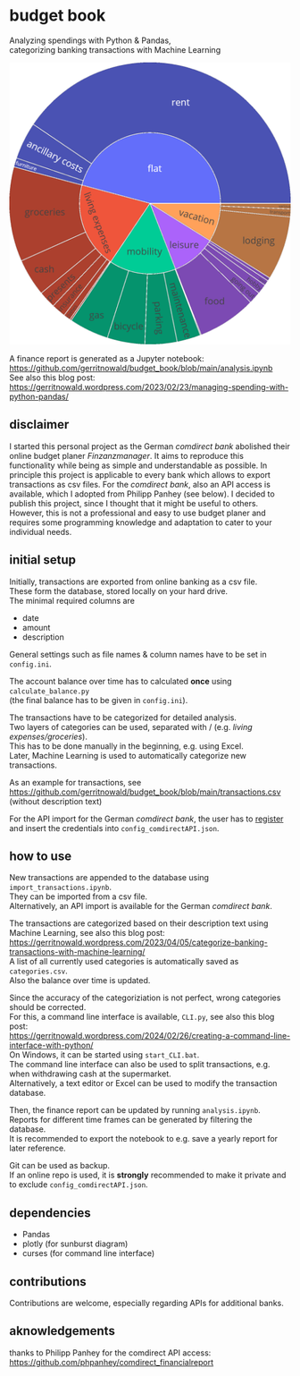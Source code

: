 # budget book
Analyzing spendings with Python &amp; Pandas,  
categorizing banking transactions with Machine Learning

![](https://raw.githubusercontent.com/gerritnowald/budget_book/main/sunburst.webp)

A finance report is generated as a Jupyter notebook:  
https://github.com/gerritnowald/budget_book/blob/main/analysis.ipynb  
See also this blog post:  
https://gerritnowald.wordpress.com/2023/02/23/managing-spending-with-python-pandas/

## disclaimer

I started this personal project as the German *comdirect bank* abolished their online budget planer *Finzanzmanager*. It aims to reproduce this functionality while being as simple and understandable as possible. In principle this project is applicable to every bank which allows to export transactions as csv files. For the *comdirect bank*, also an API access is available, which I adopted from Philipp Panhey (see below). I decided to publish this project, since I thought that it might be useful to others. However, this is not a professional and easy to use budget planer and requires some programming knowledge and adaptation to cater to your individual needs.

## initial setup

Initially, transactions are exported from online banking as a csv file.  
These form the database, stored locally on your hard drive.  
The minimal required columns are
- date
- amount
- description

General settings such as file names & column names have to be set in `config.ini`.

The account balance over time has to calculated **once** using `calculate_balance.py`  
(the final balance has to be given in `config.ini`).

The transactions have to be categorized for detailed analysis.  
Two layers of categories can be used, separated with / (e.g. *living expenses/groceries*).  
This has to be done manually in the beginning, e.g. using Excel.  
Later, Machine Learning is used to automatically categorize new transactions.

As an example for transactions, see  
https://github.com/gerritnowald/budget_book/blob/main/transactions.csv  
(without description text)

For the API import for the German *comdirect bank*, the user has to [register](https://www.comdirect.de/cms/kontakt-zugaenge-api.html) and insert the credentials into `config_comdirectAPI.json`.

## how to use

New transactions are appended to the database using `import_transactions.ipynb`.  
They can be imported from a csv file.  
Alternatively, an API import is available for the German *comdirect bank*.

The transactions are categorized based on their description text using Machine Learning, see also this blog post:  
https://gerritnowald.wordpress.com/2023/04/05/categorize-banking-transactions-with-machine-learning/  
A list of all currently used categories is automatically saved as `categories.csv`.  
Also the balance over time is updated.  

Since the accuracy of the categoriziation is not perfect, wrong categories should be corrected.  
For this, a command line interface is available, `CLI.py`, see also this blog post:  
https://gerritnowald.wordpress.com/2024/02/26/creating-a-command-line-interface-with-python/  
On Windows, it can be started using `start_CLI.bat`.  
The command line interface can also be used to split transactions, e.g. when withdrawing cash at the supermarket.  
Alternatively, a text editor or Excel can be used to modify the transaction database.

Then, the finance report can be updated by running `analysis.ipynb`.  
Reports for different time frames can be generated by filtering the database.  
It is recommended to export the notebook to e.g. save a yearly report for later reference.

Git can be used as backup.  
If an online repo is used, it is **strongly** recommended to make it private and to exclude `config_comdirectAPI.json`.

## dependencies

- Pandas
- plotly (for sunburst diagram)
- curses (for command line interface)

## contributions

Contributions are welcome, especially regarding APIs for additional banks.

## aknowledgements

thanks to Philipp Panhey for the comdirect API access:  
https://github.com/phpanhey/comdirect_financialreport  

